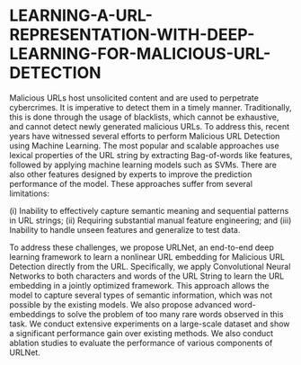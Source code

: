 # LEARNING-A-URL-REPRESENTATION-WITH-DEEP-LEARNING-FOR-MALICIOUS-URL-DETECTION

Malicious URLs host unsolicited content and are used to perpetrate cybercrimes. It is imperative to detect them in a timely manner. Traditionally, this is done through the usage of blacklists, which cannot be exhaustive, and cannot detect newly generated malicious URLs. To address this, recent years have witnessed several efforts to perform Malicious URL Detection using Machine Learning. The most popular and scalable approaches use lexical properties of the URL string by extracting Bag-of-words like features, followed by applying machine learning models such as SVMs. There are also other features designed by experts to improve the prediction performance of the model. These approaches suffer from several limitations: 

(i) Inability to effectively capture semantic meaning and sequential patterns in URL strings; 
(ii) Requiring substantial manual feature engineering; and
(iii) Inability to handle unseen features and generalize to test data.

To address these challenges, we propose URLNet, an end-to-end deep learning framework to learn a nonlinear URL embedding for Malicious URL Detection directly from the URL. Specifically, we apply Convolutional Neural Networks to both characters and words of the URL String to learn the URL embedding in a jointly optimized framework. This approach allows the model to capture several types of semantic information, which was not possible by the existing models. We also propose advanced word-embeddings to solve the problem of too many rare words observed in this task. We conduct extensive experiments on a large-scale dataset and show a significant performance gain over existing methods. We also conduct ablation studies to evaluate the performance of various components of URLNet.

